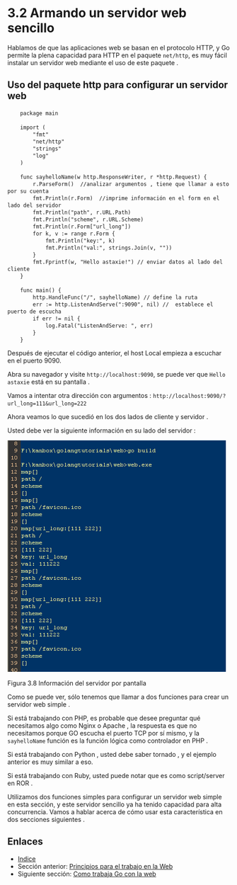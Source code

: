 # 3.2 Armando un servidor web sencillo

Hablamos de que las aplicaciones web se basan en el protocolo HTTP, y Go permite la plena capacidad para HTTP en el  paquete `net/http`, es muy fácil instalar un servidor web mediante el uso de este paquete .

## Uso del paquete http para configurar un servidor web
```
    package main

    import (
        "fmt"
        "net/http"
        "strings"
        "log"
    )

    func sayhelloName(w http.ResponseWriter, r *http.Request) {
        r.ParseForm()  //analizar argumentos , tiene que llamar a esto por su cuenta
        fmt.Println(r.Form)  //imprime información en el form en el lado del servidor
        fmt.Println("path", r.URL.Path)
        fmt.Println("scheme", r.URL.Scheme)
        fmt.Println(r.Form["url_long"])
        for k, v := range r.Form {
            fmt.Println("key:", k)
            fmt.Println("val:", strings.Join(v, ""))
        }
        fmt.Fprintf(w, "Hello astaxie!") // enviar datos al lado del cliente
    }

    func main() {
        http.HandleFunc("/", sayhelloName) // define la ruta
        err := http.ListenAndServe(":9090", nil) //  establece el puerto de escucha
        if err != nil {
            log.Fatal("ListenAndServe: ", err)
        }
    }
```
Después de ejecutar el código anterior, el host Local  empieza a escuchar en el puerto 9090.

Abra su navegador y visite `http://localhost:9090`, se puede ver que `Hello astaxie` está en su pantalla .

Vamos a intentar otra dirección con argumentos : `http://localhost:9090/?url_long=111&url_long=222`

Ahora veamos lo que sucedió en los dos lados de cliente y servidor .

Usted debe ver la siguiente información en su lado del servidor :

![](images/3.2.goweb.png?raw=true)

Figura 3.8 Información del servidor por pantalla

Como se puede ver, sólo tenemos que llamar a dos funciones para crear un servidor web simple .

Si está trabajando con PHP, es probable que desee preguntar qué necesitamos algo como Nginx o Apache , la respuesta es que no necesitamos porque GO escucha el puerto TCP por sí mismo, y la `sayhelloName` función es la función lógica como controlador en PHP .

Si está trabajando con Python , usted debe saber tornado , y el ejemplo anterior es muy similar a eso.

Si está trabajando con Ruby, usted puede notar que es como script/server en ROR .

Utilizamos dos funciones simples para configurar un servidor web simple en esta sección, y este servidor sencillo ya ha tenido capacidad para alta concurrencia. Vamos a hablar acerca de cómo usar esta característica en dos secciones siguientes .

## Enlaces

- [Indice](preface.md)
- Sección anterior: [Principios para el trabajo en la Web](03.1.md)
- Siguiente sección: [Como trabaja Go con la web](03.3.md)
